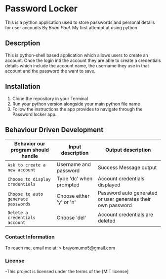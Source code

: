 # Password Locker

This is a python application used to store passwords and personal details for user accounts
By *Brian Paul*. My first attempt at using python

## Descrption 
This is python-shell based application which allows users to create an account. 
Once the login inti the account they are able to create a credentials details which include the account name, the username they use in that account and the password the want to save.

## Installation

1. Clone the repository in your Terminal
2. Run your python version alongside your main python file name
3. Follow the instructions the app provides to navigate through the Password locker app.

## Behaviour Driven Development

| Behavior our program should handle | Input description |  Output description
| --- | --- | --- |
| `Ask to create a new account` | Username and password |  Success Message output
| `Choose to display credentials` | Type 'dc' when prompted |  Account credentials displayed
| `Choose to auto generate passwords` | Choose either 'y' or 'n' |  Password auto generated or user generates their own password
| `Delete a credentials account` | Choose 'del' | Account credentials are deleted


### Contact Information

To reach me, email me at: > brayomumo5@gmail.com


### License

-This project is licensed under the terms of the [MIT license]